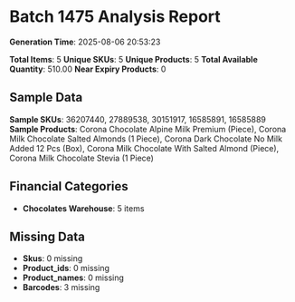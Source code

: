 # Batch 1475 Analysis Report

**Generation Time**: 2025-08-06 20:53:23

**Total Items**: 5
**Unique SKUs**: 5
**Unique Products**: 5
**Total Available Quantity**: 510.00
**Near Expiry Products**: 0

## Sample Data
**Sample SKUs**: 36207440, 27889538, 30151917, 16585891, 16585889
**Sample Products**: Corona Chocolate Alpine Milk Premium (Piece), Corona Milk Chocolate Salted Almonds (1 Piece), Corona Dark Chocolate No Milk Added 12 Pcs (Box), Corona Milk Chocolate With Salted Almond (Piece), Corona Milk Chocolate Stevia (1 Piece)

## Financial Categories
- **Chocolates Warehouse**: 5 items

## Missing Data
- **Skus**: 0 missing
- **Product_ids**: 0 missing
- **Product_names**: 0 missing
- **Barcodes**: 3 missing
